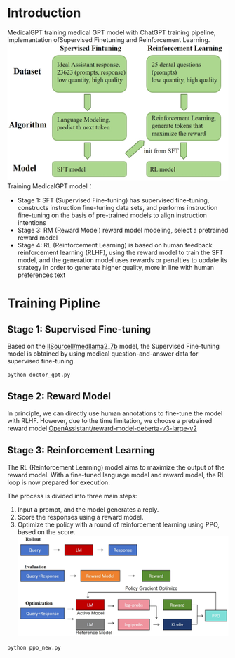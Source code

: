 # Introduction
MedicalGPT training medical GPT model with ChatGPT training pipeline, implemantation ofSupervised Finetuning and Reinforcement Learning.
![image](https://github.com/Scarlett-TV/8089/blob/master/img/pipe.png)
Training MedicalGPT model：

- Stage 1: SFT (Supervised Fine-tuning) has supervised fine-tuning, constructs instruction fine-tuning data sets, and performs instruction fine-tuning on the basis of pre-trained models to align instruction intentions
- Stage 3: RM (Reward Model) reward model modeling, select a pretrained reward model
- Stage 4: RL (Reinforcement Learning) is based on human feedback reinforcement learning (RLHF), using the reward model to train the SFT model, and the generation model uses rewards or penalties to update its strategy in order to generate higher quality, more in line with human preferences text

# Training Pipline
## Stage 1: Supervised Fine-tuning
Based on the [llSourcell/medllama2_7b](https://huggingface.co/llSourcell/medllama2_7b) model, the Supervised Fine-tuning model is obtained by using medical question-and-answer data for supervised fine-tuning. 
```shell
python doctor_gpt.py
```
## Stage 2: Reward Model
In principle, we can directly use human annotations to fine-tune the model with RLHF. However, due to the time limitation, we choose a pretrained reward model [OpenAssistant/reward-model-deberta-v3-large-v2](https://huggingface.co/OpenAssistant/reward-model-deberta-v3-large-v2)

## Stage 3: Reinforcement Learning
The RL (Reinforcement Learning) model aims to maximize the output of the reward model. With a fine-tuned language model and reward model, the RL loop is now prepared for execution.

The process is divided into three main steps:

1. Input a prompt, and the model generates a reply.
2. Score the responses using a reward model.
3. Optimize the policy with a round of reinforcement learning using PPO, based on the score.
![image](https://github.com/Scarlett-TV/8089/blob/master/img/rp.png)
```shell
python ppo_new.py
```
